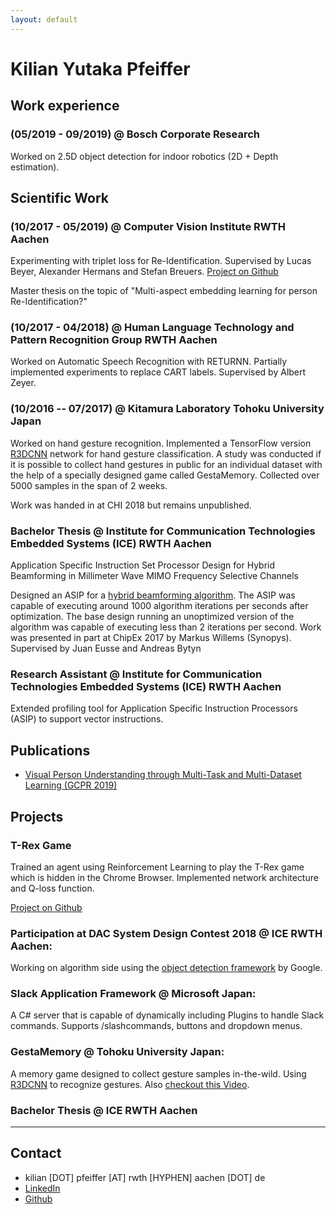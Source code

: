 ```yaml
---
layout: default
---
```

# Kilian Yutaka Pfeiffer
## Work experience
### (05/2019 - 09/2019) @ Bosch Corporate Research
Worked on 2.5D object detection for indoor robotics (2D + Depth estimation).

## Scientific Work
### (10/2017 - 05/2019) @ Computer Vision Institute RWTH Aachen
Experimenting with triplet loss for Re-Identification. 
Supervised by Lucas Beyer, Alexander Hermans and Stefan Breuers.
[Project on Github](https://github.com/kilsen512/triplet-reid-pytorch)

Master thesis on the topic of "Multi-aspect embedding learning for person Re-Identification?"
### (10/2017 - 04/2018) @ Human Language Technology and Pattern Recognition Group RWTH Aachen
Worked on Automatic Speech Recognition with RETURNN. Partially implemented experiments to replace CART labels.
Supervised by Albert Zeyer.

### (10/2016 -- 07/2017) @ Kitamura Laboratory Tohoku University Japan
Worked on hand gesture recognition. Implemented a TensorFlow version 
[R3DCNN](https://www.github.com/kilsenp/r4dcnn-tensorflow) network for hand gesture classification.
A study was conducted if it is possible to collect hand gestures in public for an individual dataset with the
help of a specially designed game called GestaMemory. Collected over 5000 samples in the span of 2 weeks.

Work was handed in at CHI 2018 but remains unpublished.
###  Bachelor Thesis @ Institute for Communication Technologies Embedded Systems (ICE) RWTH Aachen
Application Specific Instruction Set Processor 
Design for Hybrid Beamforming in Millimeter Wave 
MIMO Frequency Selective Channels

Designed an ASIP for a [hybrid beamforming algorithm](https://ieeexplore.ieee.org/abstract/document/7504275).
The ASIP was capable of executing around 1000 algorithm iterations per seconds after optimization.
The base design running an unoptimized version of the algorithm was capable of executing less than 2 iterations per second.
Work was presented in part at ChipEx 2017 by Markus Willems (Synopys).
Supervised by Juan Eusse and Andreas Bytyn

### Research Assistant @ Institute for Communication Technologies Embedded Systems (ICE) RWTH Aachen

Extended profiling tool for Application Specific Instruction Processors (ASIP) to support vector instructions.

## Publications
- [Visual Person Understanding through Multi-Task and Multi-Dataset Learning (GCPR 2019)](https://arxiv.org/abs/1906.03019)


## Projects
### T-Rex Game 
Trained an agent using Reinforcement Learning to play the T-Rex game which is hidden in the Chrome Browser.
Implemented network architecture and Q-loss function.

[Project on Github](https://www.github.com/patrickvonplaten/TRexGameRL)
### Participation at DAC System Design Contest 2018 @ ICE RWTH Aachen:  
Working on algorithm side using the
[object detection framework](https://github.com/tensorflow/models/tree/master/research/object_detection) by Google.
### Slack Application Framework @ Microsoft Japan:  
A C# server that is capable of dynamically including Plugins to handle Slack commands. 
Supports /slashcommands, buttons and dropdown menus.
### GestaMemory @ Tohoku University Japan:  
A memory game designed to collect gesture samples in-the-wild.
Using [R3DCNN](https://github.com/kilsen512/R3DCNN-tensorflow) to recognize gestures.
Also [checkout this Video](https://drive.google.com/file/d/0B_Gg7qE5THc7WEg1b2h5d2FHQ2c/view?usp=sharing).
### Bachelor Thesis @ ICE RWTH Aachen  


* * *

## Contact

* kilian [DOT] pfeiffer [AT] rwth [HYPHEN] aachen [DOT] de
* [LinkedIn](https://www.linkedin.com/in/kilian-pfeiffer/)
* [Github](https://www.github.com/kilsen512/)
